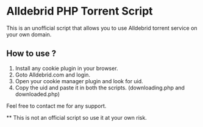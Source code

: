 # Alldebrid PHP Torrent Script
This is an unofficial script that allows you to use Alldebrid torrent service on your own domain.

## How to use ?
1. Install any cookie plugin in your browser.
2. Goto Alldebrid.com and login.
3. Open your cookie manager plugin and look for uid.
4. Copy the uid and paste it in both the scripts. (downloading.php and downloaded.php)

Feel free to contact me for any support.

** This is not an official script so use it at your own risk.



